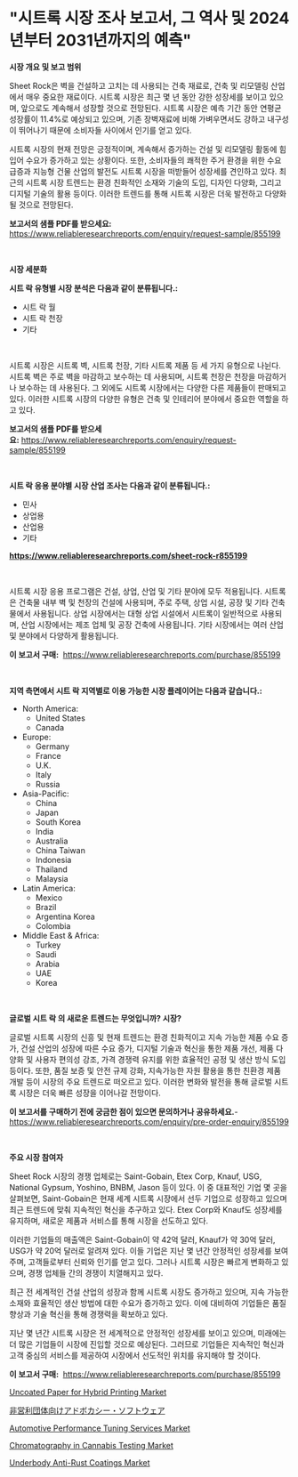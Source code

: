 <p><h1>"시트록 시장 조사 보고서, 그 역사 및 2024년부터 2031년까지의 예측"</h1></p><p><strong>시장 개요 및 보고 범위</strong></p>
<p><p>Sheet Rock은 벽을 건설하고 고치는 데 사용되는 건축 재료로, 건축 및 리모델링 산업에서 매우 중요한 재료이다. 시트록 시장은 최근 몇 년 동안 강한 성장세를 보이고 있으며, 앞으로도 계속해서 성장할 것으로 전망된다. 시트록 시장은 예측 기간 동안 연평균 성장률이 11.4%로 예상되고 있으며, 기존 장벽재료에 비해 가벼우면서도 강하고 내구성이 뛰어나기 때문에 소비자들 사이에서 인기를 얻고 있다.</p><p>시트록 시장의 현재 전망은 긍정적이며, 계속해서 증가하는 건설 및 리모델링 활동에 힘입어 수요가 증가하고 있는 상황이다. 또한, 소비자들의 쾌적한 주거 환경을 위한 수요 급증과 지능형 건물 산업의 발전도 시트록 시장을 떠받들어 성장세를 견인하고 있다. 최근의 시트록 시장 트렌드는 환경 친화적인 소재와 기술의 도입, 디자인 다양화, 그리고 디지털 기술의 활용 등이다. 이러한 트렌드를 통해 시트록 시장은 더욱 발전하고 다양화될 것으로 전망된다.</p></p>
<p><strong>보고서의 샘플 PDF를 받으세요:</strong> <a href="https://www.reliableresearchreports.com/enquiry/request-sample/855199">https://www.reliableresearchreports.com/enquiry/request-sample/855199</a></p>
<p>&nbsp;</p>
<p><strong>시장 세분화</strong></p>
<p><strong>시트 락 유형별 시장 분석은 다음과 같이 분류됩니다.:</strong></p>
<p><ul><li>시트 락 월</li><li>시트 락 천장</li><li>기타</li></ul></p>
<p>&nbsp;</p>
<p><p>시트록 시장은 시트록 벽, 시트록 천장, 기타 시트록 제품 등 세 가지 유형으로 나뉜다. 시트록 벽은 주로 벽을 마감하고 보수하는 데 사용되며, 시트록 천장은 천장을 마감하거나 보수하는 데 사용된다. 그 외에도 시트록 시장에서는 다양한 다른 제품들이 판매되고 있다. 이러한 시트록 시장의 다양한 유형은 건축 및 인테리어 분야에서 중요한 역할을 하고 있다.</p></p>
<p><strong>보고서의 샘플 PDF를 받으세요:</strong>&nbsp;<a href="https://www.reliableresearchreports.com/enquiry/request-sample/855199">https://www.reliableresearchreports.com/enquiry/request-sample/855199</a></p>
<p>&nbsp;</p>
<p><strong> 시트 락 응용 분야별 시장 산업 조사는 다음과 같이 분류됩니다.:</strong></p>
<p><ul><li>민사</li><li>상업용</li><li>산업용</li><li>기타</li></ul></p>
<p><strong><a href="https://www.reliableresearchreports.com/sheet-rock-r855199">https://www.reliableresearchreports.com/sheet-rock-r855199</a></strong></p>
<p>&nbsp;</p>
<p><p>시트록 시장 응용 프로그램은 건설, 상업, 산업 및 기타 분야에 모두 적용됩니다. 시트록은 건축물 내부 벽 및 천장의 건설에 사용되며, 주로 주택, 상업 시설, 공장 및 기타 건축물에서 사용됩니다. 상업 시장에서는 대형 상업 시설에서 시트록이 일반적으로 사용되며, 산업 시장에서는 제조 업체 및 공장 건축에 사용됩니다. 기타 시장에서는 여러 산업 및 분야에서 다양하게 활용됩니다.</p></p>
<p><strong>이 보고서 구매:</strong>&nbsp; <a href="https://www.reliableresearchreports.com/purchase/855199">https://www.reliableresearchreports.com/purchase/855199</a></p>
<p>&nbsp;</p>
<p><strong>지역 측면에서 시트 락 지역별로 이용 가능한 시장 플레이어는 다음과 같습니다.:</strong></p>
<p><ul>
    <li>
        North America:
        <ul>
            <li>United States</li>
            <li>Canada</li>
        </ul>
    </li>
    <li>
        Europe:
        <ul>
            <li>Germany</li>
            <li>France</li>
            <li>U.K.</li>
            <li>Italy</li>
            <li>Russia</li>
        </ul>
    </li>
    <li>
        Asia-Pacific:
        <ul>
            <li>China</li>
            <li>Japan</li>
            <li>South Korea</li>
            <li>India</li>
            <li>Australia</li>
            <li>China Taiwan</li>
            <li>Indonesia</li>
            <li>Thailand</li>
            <li>Malaysia</li>
        </ul>
    </li>
    <li>
        Latin America:
        <ul>
            <li>Mexico</li>
            <li>Brazil</li>
            <li>Argentina Korea</li>
            <li>Colombia</li>
        </ul>
    </li>
    <li>
        Middle East & Africa:
        <ul>
            <li>Turkey</li>
            <li>Saudi</li>
            <li>Arabia</li>
            <li>UAE</li>
            <li>Korea</li>
        </ul>
    </li>
    </ul></p>
<p>&nbsp;</p>
<p><strong>글로벌 시트 락 의 새로운 트렌드는 무엇입니까? 시장?</strong></p>
<p><p>글로벌 시트록 시장의 신흥 및 현재 트렌드는 환경 친화적이고 지속 가능한 제품 수요 증가, 건설 산업의 성장에 따른 수요 증가, 디지털 기술과 혁신을 통한 제품 개선, 제품 다양화 및 사용자 편의성 강조, 가격 경쟁력 유지를 위한 효율적인 공정 및 생산 방식 도입 등이다. 또한, 품질 보증 및 안전 규제 강화, 지속가능한 자원 활용을 통한 친환경 제품 개발 등이 시장의 주요 트렌드로 떠오르고 있다. 이러한 변화와 발전을 통해 글로벌 시트록 시장은 더욱 빠른 성장을 이어나갈 전망이다.</p></p>
<p><strong>이 보고서를 구매하기 전에 궁금한 점이 있으면 문의하거나 공유하세요.</strong>- <a href="https://www.reliableresearchreports.com/enquiry/pre-order-enquiry/855199">https://www.reliableresearchreports.com/enquiry/pre-order-enquiry/855199</a></p>
<p>&nbsp;</p>
<p><strong>주요 시장 참여자</strong></p>
<p><p>Sheet Rock 시장의 경쟁 업체로는 Saint-Gobain, Etex Corp, Knauf, USG, National Gypsum, Yoshino, BNBM, Jason 등이 있다. 이 중 대표적인 기업 몇 곳을 살펴보면, Saint-Gobain은 현재 세계 시트록 시장에서 선두 기업으로 성장하고 있으며 최근 트렌드에 맞춰 지속적인 혁신을 추구하고 있다. Etex Corp와 Knauf도 성장세를 유지하며, 새로운 제품과 서비스를 통해 시장을 선도하고 있다.</p><p>이러한 기업들의 매출액은 Saint-Gobain이 약 42억 달러, Knauf가 약 30억 달러, USG가 약 20억 달러로 알려져 있다. 이들 기업은 지난 몇 년간 안정적인 성장세를 보여주며, 고객들로부터 신뢰와 인기를 얻고 있다. 그러나 시트록 시장은 빠르게 변화하고 있으며, 경쟁 업체들 간의 경쟁이 치열해지고 있다.</p><p>최근 전 세계적인 건설 산업의 성장과 함께 시트록 시장도 증가하고 있으며, 지속 가능한 소재와 효율적인 생산 방법에 대한 수요가 증가하고 있다. 이에 대비하여 기업들은 품질 향상과 기술 혁신을 통해 경쟁력을 확보하고 있다.</p><p>지난 몇 년간 시트록 시장은 전 세계적으로 안정적인 성장세를 보이고 있으며, 미래에는 더 많은 기업들이 시장에 진입할 것으로 예상된다. 그러므로 기업들은 지속적인 혁신과 고객 중심의 서비스를 제공하여 시장에서 선도적인 위치를 유지해야 할 것이다.</p></p>
<p><strong>이 보고서 구매:</strong>&nbsp;&nbsp;<a href="https://www.reliableresearchreports.com/purchase/855199">https://www.reliableresearchreports.com/purchase/855199</a></p>
<p><p><a href="https://issuu.com/reportprime-2/docs/uncoated-paper-for-hybrid-printing-market-size-203">Uncoated Paper for Hybrid Printing Market</a></p><p><a href="https://github.com/roulaayoub-saad/Market-Research-Report-List-1/blob/main/790915956082.md">非営利団体向けアドボカシー・ソフトウェア</a></p><p><a href="https://github.com/markusgodoy/Market-Research-Report-List-3/blob/main/automotive-performance-tuning-services-market.md">Automotive Performance Tuning Services Market</a></p><p><a href="https://github.com/luckyshygirl/Market-Research-Report-List-4/blob/main/chromatography-in-cannabis-testing-market.md">Chromatography in Cannabis Testing Market</a></p><p><a href="https://issuu.com/reportprime-2/docs/underbody-anti-rust-coatings-market-size-2030.pptx">Underbody Anti-Rust Coatings Market</a></p></p>